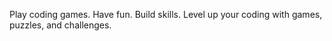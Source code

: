 Play coding games. Have fun. Build skills.
Level up your coding with games, puzzles, and challenges.
